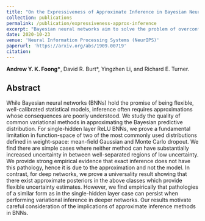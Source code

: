 ```yaml
---
title: "On the Expressiveness of Approximate Inference in Bayesian Neural Networks"
collection: publications
permalink: /publication/expressiveness-approx-inference
excerpt: "Bayesian neural networks aim to solve the problem of overconfident predictions using probabilistic modeling. However, we show that some common approximations used in Bayesian neural networks lead to undesirable behaviour. Along with [Sebastian Farquhar](https://sebastianfarquhar.com/) and [Yingzhen Li](http://yingzhenli.net/home/en/), I gave a [short talk explaining this paper](https://www.youtube.com/watch?v=BJTkLxSQrHI). You can also find the [slides](../files/RIKEN_handout.pdf) for a longer version of that talk (given with [David Burt](https://davidrburt.github.io/) at the RIKEN Center)."
date: 2020-10-23
venue: 'Neural Information Processing Systems (NeurIPS)'
paperurl: 'https://arxiv.org/abs/1909.00719'
citation:
---
```


**Andrew Y. K. Foong\***, David R. Burt\*, Yingzhen Li, and Richard E. Turner.

## Abstract
While Bayesian neural networks (BNNs) hold the promise of being flexible, well-calibrated statistical models, inference often requires approximations whose consequences are poorly understood. We study the quality of common variational methods in approximating the Bayesian predictive distribution. For single-hidden layer ReLU BNNs, we prove a fundamental limitation in function-space of two of the most commonly used distributions defined in weight-space: mean-field Gaussian and Monte Carlo dropout. We find there are simple cases where neither method can have substantially increased uncertainty in between well-separated regions of low uncertainty. We provide strong empirical evidence that exact inference does not have this pathology, hence it is due to the approximation and not the model. In contrast, for deep networks, we prove a universality result showing that there exist approximate posteriors in the above classes which provide flexible uncertainty estimates. However, we find empirically that pathologies of a similar form as in the single-hidden layer case can persist when performing variational inference in deeper networks. Our results motivate careful consideration of the implications of approximate inference methods in BNNs.
